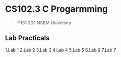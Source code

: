 # CS102.3 C Progarmming 
> Y1S1 23.1 NSBM University
## Lab Practicals
1.Lab 1
2.Lab 2
3.Lab 3
4.Lab 4
5.Lab 5
6.Lab 6
7.Lab 7
